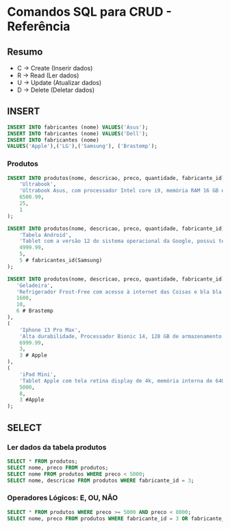 # Comandos SQL para CRUD - Referência 

## Resumo

- C -> Create (Inserir dados)
- R -> Read (Ler dados)
- U -> Update (Atualizar dados)
- D -> Delete (Deletar dados)

## INSERT
<!-- Inserindo dados na TABELA, em seguida o CAMPO, em seguida os VALORES. -->
```sql
INSERT INTO fabricantes (nome) VALUES('Asus');
INSERT INTO fabricantes (nome) VALUES('Dell');
INSERT INTO fabricantes (nome)
VALUES('Apple'),('LG'),('Samsung'), ('Brastemp');
```

### Produtos
```sql
INSERT INTO produtos(nome, descricao, preco, quantidade, fabricante_id) VALUES(
    'Ultrabook',
    'Ultrabook Asus, com processador Intel core i9, memória RAM 16 GB e Windows 11PRO.',
    6500.99,
    25,
    1
);
```

```sql
INSERT INTO produtos(nome, descricao, preco, quantidade, fabricante_id) VALUES(
    'Tabela Android',
    'Tablet com a versão 12 do sistema operacional da Google, possui tela de 10 polegadas e armazenamento 64GB.',
    4999.99,
    5,
    5 # fabricantes_id(Samsung)
);
```

```sql
INSERT INTO produtos(nome, descricao, preco, quantidade, fabricante_id) VALUES(
   'Geladeira',
   'Refrigerador Frost-Free com acesso à internet das Coisas e bla bla bla',
   1600,
   10,
   6 # Brastemp
),
(
    'Iphone 13 Pro Max',
    'Alta durabilidade, Processador Bionic 14, 128 GB de armazenamento',
    6999.99,
    3,
    3 # Apple
),
(
    'iPad Mini',
    'Tablet Apple com tela retina display de 4k, memória interna de 64GB, acesso ao iCloud.',
    5000,
    8,
    3 #Apple
);
```

## SELECT

### Ler dados da tabela produtos
```sql
SELECT * FROM produtos;
SELECT nome, preco FROM produtos;
SELECT nome FROM produtos WHERE preco < 5000;
SELECT nome, descricao FROM produtos WHERE fabricante_id = 3;
```

### Operadores Lógicos: E, OU, NÃO
```sql
SELECT * FROM produtos WHERE preco >= 5000 AND preco < 8000;
SELECT nome, preco FROM produtos WHERE fabricante_id = 3 OR fabricante_id = 8;
```